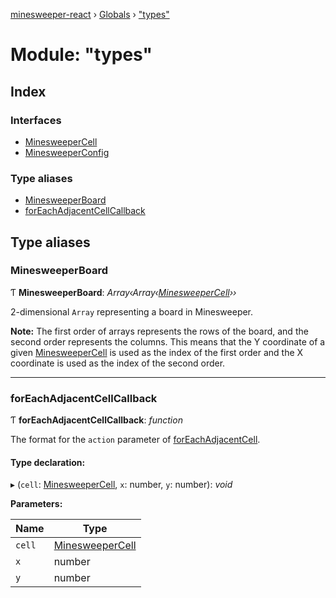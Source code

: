 [minesweeper-react](../README.md) › [Globals](../globals.md) › ["types"](_types_.md)

# Module: "types"

## Index

### Interfaces

* [MinesweeperCell](../interfaces/_types_.minesweepercell.md)
* [MinesweeperConfig](../interfaces/_types_.minesweeperconfig.md)

### Type aliases

* [MinesweeperBoard](_types_.md#minesweeperboard)
* [forEachAdjacentCellCallback](_types_.md#foreachadjacentcellcallback)

## Type aliases

###  MinesweeperBoard

Ƭ **MinesweeperBoard**: *Array‹Array‹[MinesweeperCell](../interfaces/_types_.minesweepercell.md)››*

2-dimensional `Array` representing a board in Minesweeper.

**Note:** The first order of arrays represents the rows of the board, and the
 second order represents the columns. This means that the Y coordinate of a
 given [MinesweeperCell](../interfaces/_types_.minesweepercell.md) is used as the index of the first order and
 the X coordinate is used as the index of the second order.

___

###  forEachAdjacentCellCallback

Ƭ **forEachAdjacentCellCallback**: *function*

The format for the `action` parameter of [forEachAdjacentCell](_lib_utils_.md#foreachadjacentcell).

#### Type declaration:

▸ (`cell`: [MinesweeperCell](../interfaces/_types_.minesweepercell.md), `x`: number, `y`: number): *void*

**Parameters:**

Name | Type |
------ | ------ |
`cell` | [MinesweeperCell](../interfaces/_types_.minesweepercell.md) |
`x` | number |
`y` | number |
